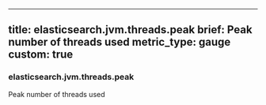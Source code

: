 
---
title: elasticsearch.jvm.threads.peak
brief: Peak number of threads used
metric_type: gauge
custom: true
---
### elasticsearch.jvm.threads.peak

Peak number of threads used

